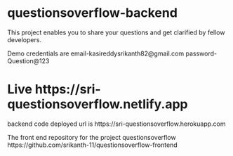 # questionsoverflow-backend
<p>This project enables you to share your questions and get clarified by fellow developers.<p>
<p>Demo credentials are email-kasireddysrikanth82@gmail.com password-Question@123</p>
<h1>Live https://sri-questionsoverflow.netlify.app</h1>
<p>backend code deployed url is https://sri-questionsoverflow.herokuapp.com
<p>The front end repository for the project questionsoverflow https://github.com/srikanth-11/questionsoverflow-frontend</p>
